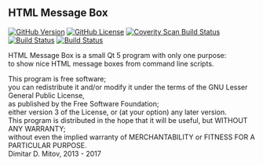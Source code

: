 HTML Message Box
--------------------------------------------------------------------------------

[![GitHub Version](https://img.shields.io/github/release/ddmitov/html-messagebox.svg)](https://github.com/ddmitov/html-messagebox/releases)
[![GitHub License](http://img.shields.io/badge/License-LGPL%20v3-blue.svg)](./LICENSE.md)
[![Coverity Scan Build Status](https://scan.coverity.com/projects/11340/badge.svg)](https://scan.coverity.com/projects/ddmitov-html-messagebox)
[![Build Status](https://travis-ci.org/ddmitov/html-messagebox.svg?branch=master)](https://travis-ci.org/ddmitov/html-messagebox)
[![Build Status](https://ci.appveyor.com/api/projects/status/github/ddmitov/html-messagebox?branch=master&svg=true)](https://ci.appveyor.com/project/ddmitov/html-messagebox)  

HTML Message Box is a small Qt 5 program with only one purpose:  
to show nice HTML message boxes from command line scripts.  

This program is free software;  
you can redistribute it and/or modify it under the terms of the GNU Lesser General Public License,  
as published by the Free Software Foundation;  
either version 3 of the License, or (at your option) any later version.  
This program is distributed in the hope that it will be useful, but WITHOUT ANY WARRANTY;  
without even the implied warranty of MERCHANTABILITY or FITNESS FOR A PARTICULAR PURPOSE.  
Dimitar D. Mitov, 2013 - 2017  
